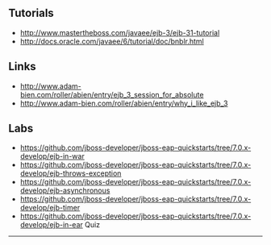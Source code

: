 Tutorials
----------
* http://www.mastertheboss.com/javaee/ejb-3/ejb-31-tutorial
* http://docs.oracle.com/javaee/6/tutorial/doc/bnblr.html

Links
-----
* http://www.adam-bien.com/roller/abien/entry/ejb_3_session_for_absolute
* http://www.adam-bien.com/roller/abien/entry/why_i_like_ejb_3

Labs
----
* https://github.com/jboss-developer/jboss-eap-quickstarts/tree/7.0.x-develop/ejb-in-war
* https://github.com/jboss-developer/jboss-eap-quickstarts/tree/7.0.x-develop/ejb-throws-exception
* https://github.com/jboss-developer/jboss-eap-quickstarts/tree/7.0.x-develop/ejb-asynchronous
* https://github.com/jboss-developer/jboss-eap-quickstarts/tree/7.0.x-develop/ejb-timer
* https://github.com/jboss-developer/jboss-eap-quickstarts/tree/7.0.x-develop/ejb-in-ear
Quiz
----
